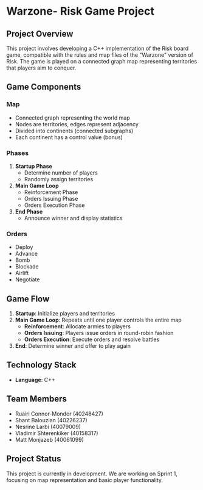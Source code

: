 # Warzone- Risk Game Project

## Project Overview

This project involves developing a C++ implementation of the Risk board game, compatible with the rules and map files of the "Warzone" version of Risk. The game is played on a connected graph map representing territories that players aim to conquer.

## Game Components

### Map
- Connected graph representing the world map
- Nodes are territories, edges represent adjacency
- Divided into continents (connected subgraphs)
- Each continent has a control value (bonus)

### Phases
1. **Startup Phase**
   - Determine number of players
   - Randomly assign territories
2. **Main Game Loop**
   - Reinforcement Phase
   - Orders Issuing Phase
   - Orders Execution Phase
3. **End Phase**
   - Announce winner and display statistics

### Orders
- Deploy
- Advance
- Bomb
- Blockade
- Airlift
- Negotiate

## Game Flow

1. **Startup**: Initialize players and territories
2. **Main Game Loop**: Repeats until one player controls the entire map
   - **Reinforcement**: Allocate armies to players
   - **Orders Issuing**: Players issue orders in round-robin fashion
   - **Orders Execution**: Execute orders and resolve battles
3. **End**: Determine winner and offer to play again



## Technology Stack

- **Language**: C++


## Team Members
- Ruairi Connor-Mondor (40248427)
- Shant Balouzian (40226237)
- Nesrine Larbi (40079009)
- Vladimir Shterenkiker (40158317)
- Matt Monjazeb (40061099)

## Project Status

This project is currently in development. We are working on Sprint 1, focusing on map representation and basic player functionality.

